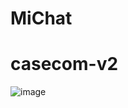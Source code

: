 # MiChat
# casecom-v2

![image](https://drive.google.com/file/d/1thcezWon0B5eTjXPZaqL4H-2PWXOWL0o/view?usp=sharing)
